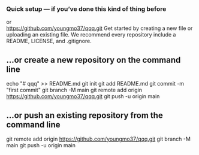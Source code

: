 ### Quick setup — if you’ve done this kind of thing before
or	
https://github.com/youngmo37/qqq.git
Get started by creating a new file or uploading an existing file. 
We recommend every repository include a README, LICENSE, and .gitignore.

## …or create a new repository on the command line
echo "# qqq" >> README.md
git init
git add README.md
git commit -m "first commit"
git branch -M main
git remote add origin https://github.com/youngmo37/qqq.git
git push -u origin main

## …or push an existing repository from the command line
git remote add origin https://github.com/youngmo37/qqq.git
git branch -M main
git push -u origin main
